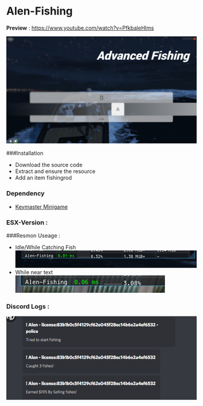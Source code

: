 # Alen-Fishing

**Preview** : https://www.youtube.com/watch?v=PfkbaleHIms

![](images-preview/preview.png)

###Installation
- Download the source code
- Extract and ensure the resource
- Add an item fishingrod 

### Dependency
- [Keymaster Minigame](https://github.com/dsheedes/cd_keymaster)

### ESX-Version : 

###Resmon Useage :
- Idle/While Catching Fish
![](images-preview/fishing-resmon.png)
- While near text
![](images-preview/text-resmon.png)

### Discord Logs : 
![](images-preview/discord-logs.png)
